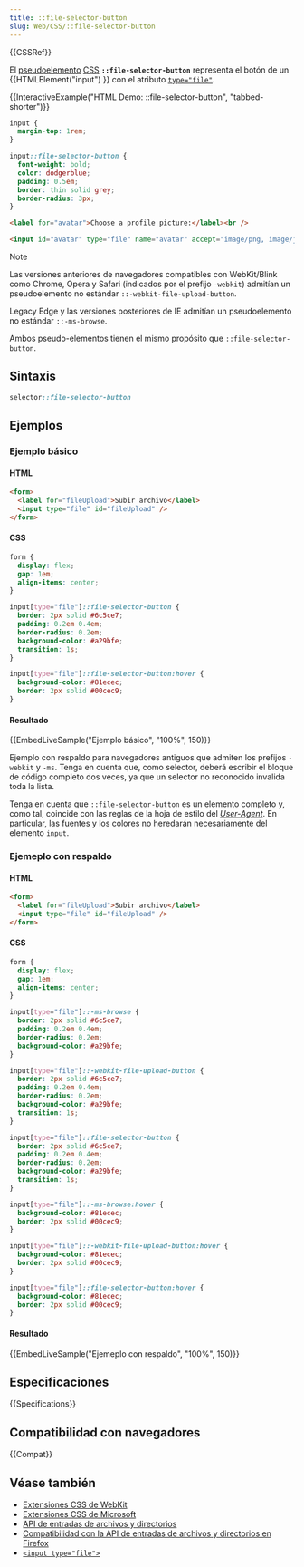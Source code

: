 ```yaml
---
title: ::file-selector-button
slug: Web/CSS/::file-selector-button
---
```


{{CSSRef}}

El [pseudoelemento](/es/docs/Web/CSS/Pseudo-elements) [CSS](/es/docs/Web/CSS) **`::file-selector-button`** representa el botón de un {{HTMLElement("input") }} con el atributo [`type="file"`](/es/docs/Web/HTML/Element/input/file).

{{InteractiveExample("HTML Demo: ::file-selector-button", "tabbed-shorter")}}

```css interactive-example
input {
  margin-top: 1rem;
}

input::file-selector-button {
  font-weight: bold;
  color: dodgerblue;
  padding: 0.5em;
  border: thin solid grey;
  border-radius: 3px;
}
```

```html interactive-example
<label for="avatar">Choose a profile picture:</label><br />

<input id="avatar" type="file" name="avatar" accept="image/png, image/jpeg" />
```

> [!NOTE]
> Las versiones anteriores de navegadores compatibles con WebKit/Blink como Chrome, Opera y Safari (indicados por el prefijo `-webkit`) admitían un pseudoelemento no estándar `::-webkit-file-upload-button`.
>
> Legacy Edge y las versiones posteriores de IE admitían un pseudoelemento no estándar `::-ms-browse`.
>
> Ambos pseudo-elementos tienen el mismo propósito que `::file-selector-button`.

## Sintaxis

```css
selector::file-selector-button
```

## Ejemplos

### Ejemplo básico

#### HTML

```html
<form>
  <label for="fileUpload">Subir archivo</label>
  <input type="file" id="fileUpload" />
</form>
```

#### CSS

```css hidden
form {
  display: flex;
  gap: 1em;
  align-items: center;
}
```

```css
input[type="file"]::file-selector-button {
  border: 2px solid #6c5ce7;
  padding: 0.2em 0.4em;
  border-radius: 0.2em;
  background-color: #a29bfe;
  transition: 1s;
}

input[type="file"]::file-selector-button:hover {
  background-color: #81ecec;
  border: 2px solid #00cec9;
}
```

#### Resultado

{{EmbedLiveSample("Ejemplo básico", "100%", 150)}}

Ejemplo con respaldo para navegadores antiguos que admiten los prefijos `-webkit` y `-ms`. Tenga en cuenta que, como selector, deberá escribir el bloque de código completo dos veces, ya que un selector no reconocido invalida toda la lista.

Tenga en cuenta que `::file-selector-button` es un elemento completo y, como tal, coincide con las reglas de la hoja de estilo del [_User-Agent_](/es/docs/Web/HTTP/Headers/User-Agent). En particular, las fuentes y los colores no heredarán necesariamente del elemento `input`.

### Ejemeplo con respaldo

#### HTML

```html
<form>
  <label for="fileUpload">Subir archivo</label>
  <input type="file" id="fileUpload" />
</form>
```

#### CSS

```css hidden
form {
  display: flex;
  gap: 1em;
  align-items: center;
}
```

```css
input[type="file"]::-ms-browse {
  border: 2px solid #6c5ce7;
  padding: 0.2em 0.4em;
  border-radius: 0.2em;
  background-color: #a29bfe;
}

input[type="file"]::-webkit-file-upload-button {
  border: 2px solid #6c5ce7;
  padding: 0.2em 0.4em;
  border-radius: 0.2em;
  background-color: #a29bfe;
  transition: 1s;
}

input[type="file"]::file-selector-button {
  border: 2px solid #6c5ce7;
  padding: 0.2em 0.4em;
  border-radius: 0.2em;
  background-color: #a29bfe;
  transition: 1s;
}

input[type="file"]::-ms-browse:hover {
  background-color: #81ecec;
  border: 2px solid #00cec9;
}

input[type="file"]::-webkit-file-upload-button:hover {
  background-color: #81ecec;
  border: 2px solid #00cec9;
}

input[type="file"]::file-selector-button:hover {
  background-color: #81ecec;
  border: 2px solid #00cec9;
}
```

#### Resultado

{{EmbedLiveSample("Ejemeplo con respaldo", "100%", 150)}}

## Especificaciones

{{Specifications}}

## Compatibilidad con navegadores

{{Compat}}

## Véase también

- [Extensiones CSS de WebKit](/es/docs/Web/CSS/WebKit_Extensions)
- [Extensiones CSS de Microsoft](/es/docs/Web/CSS/Microsoft_Extensions)
- [API de entradas de archivos y directorios](/es/docs/Web/API/File_and_Directory_Entries_API)
- [Compatibilidad con la API de entradas de archivos y directorios en Firefox](/es/docs/Web/API/File_and_Directory_Entries_API/Firefox_support)
- [`<input type="file">`](/es/docs/Web/HTML/Element/input/file)
